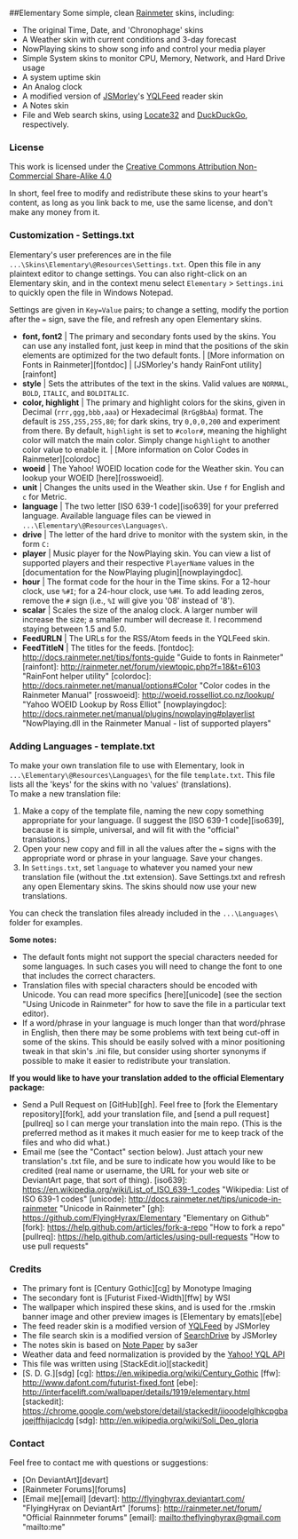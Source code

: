 ##Elementary
Some simple, clean [Rainmeter](http://rainmeter.net/cms/) skins, including:

 - The original Time, Date, and 'Chronophage' skins  
 - A Weather skin with current conditions and 3-day forecast
 - NowPlaying skins to show song info and control your media player 
 - Simple System skins to monitor CPU, Memory, Network, and Hard Drive usage
 - A system uptime skin
 - An Analog clock
 - A modified version of [JSMorley](https://github.com/jsmorley)'s [YQLFeed](http://www.deviantart.com/art/YQLFeed-3-3-419596824) reader skin
 - A Notes skin
 - File and Web search skins, using [Locate32](http://locate32.cogit.net/) and [DuckDuckGo](https://duckduckgo.com/about), respectively.
 
### License
This work is licensed under the [Creative Commons Attribution Non-Commercial Share-Alike  4.0](http://creativecommons.org/licenses/by-nc-sa/4.0/)

In short, feel free to modify and redistribute these skins to your heart's content, as long as you link back to me, use the same license, and don't make any money from it.

### Customization - Settings.txt
Elementary's user preferences are in the file `...\Skins\Elementary\@Resources\Settings.txt`.  Open this file in any plaintext editor to change settings.  You can also right-click on an Elementary skin, and in the context menu select `Elementary` > `Settings.ini` to quickly open the file in Windows Notepad.

Settings are given in `Key=Value` pairs; to change a setting, modify the portion after the `=` sign, save the file, and refresh any open Elementary skins.

- **font, font2** | The primary and secondary fonts used by the skins.  You can use any installed font, just keep in mind that the positions of the skin elements are optimized for the two default fonts. | [More information on Fonts in Rainmeter][fontdoc] | [JSMorley's handy RainFont utility][rainfont]
- **style** | Sets the attributes of the text in the skins.  Valid values are `NORMAL`, `BOLD`, `ITALIC`, and `BOLDITALIC`.
- **color, highlight** | The primary and highlight colors for the skins, given in Decimal (`rrr,ggg,bbb,aaa`) or Hexadecimal (`RrGgBbAa`) format.  The default is `255,255,255,80`; for dark skins, try `0,0,0,200` and experiment from there.  By default, `highlight` is set to `#color#`, meaning the highlight color will match the main color.  Simply change `highlight` to another color value to enable it. | [More information on Color Codes in Rainmeter][colordoc]
- **woeid** | The Yahoo! WOEID location code for the Weather skin.  You can lookup your WOEID [here][rosswoeid].
- **unit** | Changes the units used in the Weather skin.  Use `f` for English and `c` for Metric.
- **language** | The two letter [ISO 639-1 code][iso639] for your preferred language.  Available language files can be viewed in `...\Elementary\@Resources\Languages\`.
- **drive** | The letter of the hard drive to monitor with the system skin, in the form `C:`
- **player** | Music player for the NowPlaying skin.  You can view a list of supported players and their respective `PlayerName` values in the [documentation for the NowPlaying plugin][nowplayingdoc].
- **hour** | The format code for the hour in the Time skins.  For a 12-hour clock, use `%#I`; for a 24-hour clock, use `%#H`.  To add leading zeros, remove the `#` sign (i.e., `%I` will give you '08' instead of '8').
- **scalar** | Scales the size of the analog clock.  A larger number will increase the size; a smaller number will decrease it.  I recommend staying between 1.5 and 5.0.
- **FeedURLN** | The URLs for the RSS/Atom feeds in the YQLFeed skin.
- **FeedTitleN** | The titles for the feeds.
[fontdoc]: <http://docs.rainmeter.net/tips/fonts-guide> "Guide to fonts in Rainmeter"
[rainfont]: <http://rainmeter.net/forum/viewtopic.php?f=18&t=6103> "RainFont helper utility"
[colordoc]: <http://docs.rainmeter.net/manual/options#Color> "Color codes in the Rainmeter Manual"
[rosswoeid]: <http://woeid.rosselliot.co.nz/lookup/> "Yahoo WOEID Lookup by Ross Elliot"
[nowplayingdoc]: <http://docs.rainmeter.net/manual/plugins/nowplaying#playerlist> "NowPlaying.dll in the Rainmeter Manual - list of supported players"

### Adding Languages - template.txt
To make your own translation file to use with Elementary, look in `...\Elementary\@Resources\Languages\` for the file `template.txt`.  This file lists all the 'keys' for the skins with no 'values' (translations).  
To make a new translation file:

 1. Make a copy of the template file, naming the new copy something appropriate for your language.  (I suggest the [ISO 639-1 code][iso639], because it is simple, universal, and will fit with the "official" translations.)  
 2. Open your new copy and fill in all the values after the `=` signs with the appropriate word or phrase in your language.  Save your changes.
 3. In `Settings.txt`, set `language` to whatever you named your new translation file (without the .txt extension).  Save Settings.txt and refresh any open Elementary skins.  The skins should now use your new translations.

You can check the translation files already included in the `...\Languages\` folder for examples.  

**Some notes:**  

 - The default fonts might not support the special characters needed for some languages.  In such cases you will need to change the font to one that includes the correct characters.
 - Translation files with special characters should be encoded with Unicode.  You can read more specifics [here][unicode] (see the section "Using Unicode in Rainmeter" for how to save the file in a particular text editor).
 - If a word/phrase in your language is much longer than that word/phrase in English, then there may be some problems with text being cut-off in some of the skins.  This should be easily solved with a minor positioning tweak in that skin's .ini file, but consider using shorter synonyms if possible to make it easier to redistribute your translation.

**If you would like to have your translation added to the official Elementary package:**

 - Send a Pull Request on [GitHub][gh].  Feel free to [fork the Elementary repository][fork], add your translation file, and [send a pull request][pullreq] so I can merge your translation into the main repo.  (This is the preferred method as it makes it much easier for me to keep track of the files and who did what.)
 - Email me (see the "Contact" section below).  Just attach your new translation's .txt file, and be sure to indicate how you would like to be credited (real name or username, the URL for your web site or DeviantArt page, that sort of thing).
[iso639]: <https://en.wikipedia.org/wiki/List_of_ISO_639-1_codes> "Wikipedia: List of ISO 639-1 codes"
[unicode]: <http://docs.rainmeter.net/tips/unicode-in-rainmeter> "Unicode in Rainmeter"
[gh]: <https://github.com/FlyingHyrax/Elementary> "Elementary on Github"
[fork]: <https://help.github.com/articles/fork-a-repo> "How to fork a repo"
[pullreq]: <https://help.github.com/articles/using-pull-requests> "How to use pull requests"
 
### Credits
- The primary font is [Century Gothic][cg] by Monotype Imaging
- The secondary font is [Futurist Fixed-Width][ffw] by WSI
- The wallpaper which inspired these skins, and is used for the .rmskin banner image and other preview images is [Elementary by emats][ebe]
- The feed reader skin is a modified version of [YQLFeed](http://www.deviantart.com/art/YQLFeed-3-3-419596824) by JSMorley
- The file search skin is a modified version of [SearchDrive](http://rainmeter.net/forum/viewtopic.php?f=27&t=17181) by JSMorley
- The notes skin is based on [Note Paper](http://www.deviantart.com/art/Note-Paper-1-1-392404729) by sa3er
- Weather data and feed normalization is provided by the [Yahoo! YQL API](http://developer.yahoo.com/yql/)
- This file was written using [StackEdit.io][stackedit]
- [S. D. G.][sdg]
[cg]: <https://en.wikipedia.org/wiki/Century_Gothic>
[ffw]: <http://www.dafont.com/futurist-fixed.font>
[ebe]: <http://interfacelift.com/wallpaper/details/1919/elementary.html>
[stackedit]: <https://chrome.google.com/webstore/detail/stackedit/iiooodelglhkcpgbajoejffhijaclcdg>
[sdg]: <http://en.wikipedia.org/wiki/Soli_Deo_gloria>

### Contact
Feel free to contact me with questions or suggestions:

- [On DeviantArt][devart]
- [Rainmeter Forums][forums]
- [Email me][email]
[devart]: <http://flyinghyrax.deviantart.com/> "FlyingHyrax on DeviantArt"
[forums]: <http://rainmeter.net/forum/> "Official Rainnmeter forums"
[email]: <mailto:theflyinghyrax@gmail.com> "mailto:me"

